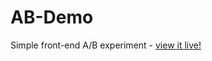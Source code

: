 # AB-Demo
Simple front-end A/B experiment - [view it live!](https://RecursiveOuroboros.github.io/AB-Demo/)
